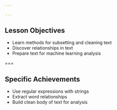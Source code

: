 ```yaml
---
  
---
```

## Lesson Objectives
  
 - Learn methods for subsetting and cleaning text
 - Discover relationships in text 
 - Prepare text for machine learning analysis

===
  
## Specific Achievements
  
 - Use regular expressions with strings
 - Extract word relationships
 - Build clean body of text for analysis
 

